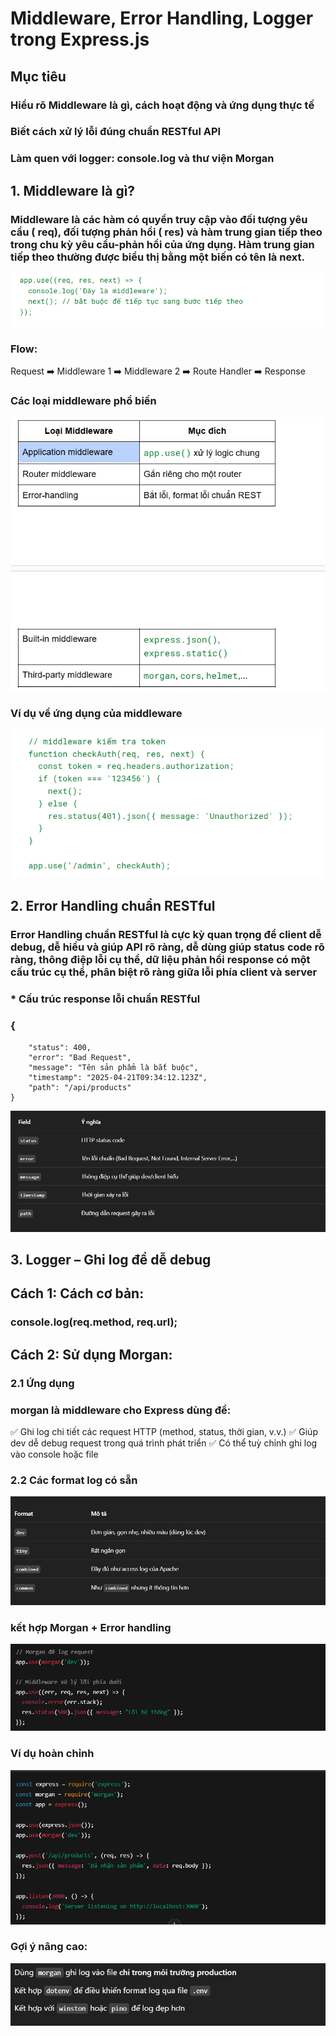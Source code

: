 # Middleware, Error Handling, Logger trong Express.js
## Mục tiêu
### Hiểu rõ Middleware là gì, cách hoạt động và ứng dụng thực tế
### Biết cách xử lý lỗi đúng chuẩn RESTful API
### Làm quen với logger: console.log và thư viện Morgan

## 1. Middleware là gì?
### Middleware là các hàm có quyền truy cập vào đối tượng yêu cầu ( req), đối tượng phản hồi ( res) và hàm trung gian tiếp theo trong chu kỳ yêu cầu-phản hồi của ứng dụng. Hàm trung gian tiếp theo thường được biểu thị bằng một biến có tên là next.  
![alt text](screen-shot/image-2.png)  

### Flow:
Request ➡️ Middleware 1 ➡️ Middleware 2 ➡️ Route Handler ➡️ Response

### Các loại middleware phổ biến
![alt text](screen-shot/image-3.png)

### Ví dụ về ứng dụng của middleware 
![alt text](screen-shot/image-4.png)

## 2. Error Handling chuẩn RESTful
### Error Handling chuẩn RESTful là cực kỳ quan trọng để client dễ debug, dễ hiểu và giúp API rõ ràng, dễ dùng giúp status code rõ ràng, thông điệp lỗi cụ thể, dữ liệu phản hồi response có một cấu trúc cụ thể, phân biệt rõ ràng giữa lỗi phía client và server 

### * Cấu trúc response lỗi chuẩn RESTful
### {
        "status": 400,
        "error": "Bad Request",
        "message": "Tên sản phẩm là bắt buộc",
        "timestamp": "2025-04-21T09:34:12.123Z",
        "path": "/api/products"
    }


![alt text](screen-shot/image.png)

## 3. Logger – Ghi log để dễ debug

## Cách 1: Cách cơ bản:
### console.log(req.method, req.url);


## Cách 2: Sử dụng Morgan:

### 2.1 Ứng dụng
### morgan là middleware cho Express dùng để:
✅ Ghi log chi tiết các request HTTP (method, status, thời gian, v.v.)
✅ Giúp dev dễ debug request trong quá trình phát triển
✅ Có thể tuỳ chỉnh ghi log vào console hoặc file

### 2.2 Các format log có sẵn
![alt text](screen-shot/image-1.png)

### kết hợp Morgan + Error handling
![alt text](screen-shot/image-6.png)

### Ví dụ hoàn chỉnh 
![alt text](screen-shot/image-5.png)

### Gợi ý nâng cao: 
![alt text](screen-shot/image-7.png)








